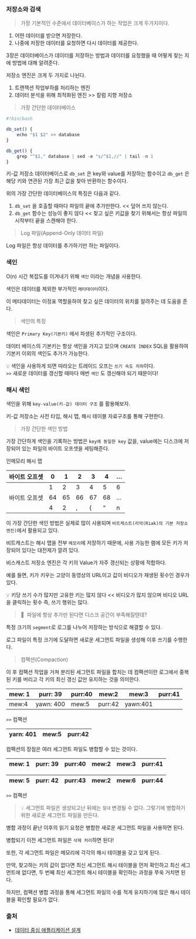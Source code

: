 ### 저장소와 검색

> 가장 기본적인 수준에서 데이터베이스가 하는 작업은 크게 두가지이다.
1. 어떤 데이터를 받으면 저장한다.
2. 나중에 저장한 데이터를 요청하면 다시 데이터를 제공한다.

3장은 데이터베이스가 데이터를 저장하는 방법과 데이터를 요청했을 때 어떻게 찾는 지에 방법에 대해 알려준다.

저장소 엔진은 크게 두 가지로 나뉜다.

1. 트랜잭션 작업부하를 처리하는 엔진
2. 데이터 분석을 위해 최적화된 엔진 >> 칼럼 지향 저장소

> 가장 간단한 데이터베이스

```jsx
#!bin/bash

db_set() {
	echo "$1 $2" >> database
}

db_get() {
	grep "^$1," database | sed -e "s/^$1,//" | tail -n 1
}
```

키-값 저장소 데이터베이스로 `db_set` 은 key와 value를 저장하는 함수이고 `db_get` 은 해당 키와 연관된 가장 최근 값을 찾아 반환하는 함수이다.

위의 가장 간단한 데이터베이스의 특징은 다음과 같다.

1. `db_set` 을 호출할 때마다 파일의 끝에 추가만한다. << 덮어 쓰지 않는다.
2. `db_get` 함수는 성능이 좋지 않다 << 찾고 싶은 키값을 찾기 위해서는 항상 파일의 시작부터 끝을 스캔해야 한다.

> Log 파일(Append-Only 데이터 파일)
>

Log 파일은 항상 데이터를 추가하기만 하는 파일이다.

### 색인

O(n) 시간 복잡도를 이겨내기 위해 `색인` 이라는 개념을 사용한다.

색인은 데이터를 제외한 부가적인 `메타데이터`이다.

이 메타데이터는 이정표 역할을하여 찾고 싶은 데이터의 위치를 알려주는 데 도움을 준다.

> 색인의 특징

색인은 `Primary Key(기본키)` 에서 파생된 추가적인 구조이다.

데이터 베이스의 기본키는 항상 색인을 가지고 있으며 `CREATE INDEX` SQL을 활용하여 기본키 이외의 색인도 추가가 가능한다.

💡 색인을 사용하게 되면 따라오는 트레이드 오프는 `쓰기 속도 저하`이다.   
`>>` 새로운 데이터를 갱신할 때마다 매번 `색인` 도 갱신해야 되기 때문이다!

### 해시 색인

색인을 위해 `key-value(키-값) 데이터 구조` 를 활용해보자.

키-값 저장소는 사전 타입, 해시 맵, 해시 테이블 자료구조를 통해 구현한다.

> 가장 간단한 색인 방법
>

가장 간단하게 색인을 기록하는 방법은 `key에 동일한 key` 값을, value에는 디스크에 저장되어 있는 파일의 바이트 오프셋을 세팅해준다.

인메모리 해시 맵

| 바이트 오프셋 | 0 | 1 | 2 | 3 | 4 | … |
| --- | --- | --- | --- | --- | --- | --- |
|  | 1 | 2 | 3 | 4 | 5 | 6 |
| 바이트 오프셋 | 64 | 65 | 66 | 67 | 68 | … |
|  | 4 | 2 | , | { | “ | n |

이 가장 간단한 색인 방법은 실제로 많이 사용되며 `비트캐스트(리악(Riak)의 기본 저장소 엔진)`에서 활용되고 있다.

비트캐스트는 해시 맵을 전부 `메모리`에 저장하기 때문에, 사용 가능한 램에 모든 키가 저장되어 있다는 대전제가 깔려 있다.

비스캐스트 저장소 엔진은 각 키의 Value가 자주 갱신되는 상황에 적합하다.

예를 들면, 키가 키우는 고양이 동영상의 URL이고 값이 비디오가 재생된 횟수인 경우가 있다.

💡 키당 쓰기 수가 많지만 고유한 키는 많지 않다 << 비디오가 많지 않으며 비디오 URL을 클릭하는 횟수
즉, 쓰기 행위는 많다.

> 🤔  파일에 항상 추가만 된다면 디스크 공간이 부족해질텐데?
>

특정 크기의 `segment`로 로그를 나누어 저장하는 방식으로 해결할 수 있다.

로그 파일이 특정 크기에 도달하면 새로운 세그먼트 파일을 생성해 이후 쓰기를 수행한다.

> 컴팩션(Compaction)

이 후 컴팩션 작업을 거쳐 분리된 세그먼트 파일을 합치는 데 컴팩션이란 로그에서 중복된 키를 버리고 각 키의 최신 갱신 값만 유지하는 것을 의미한다.

| mew: 1 | purr: 39 | purr:40 | mew:2 | mew:3 | purr:41 |
| --- | --- | --- | --- | --- | --- |
| mew:4 | yawn: 400 | mew:5 | purr:42 | yawn:401 |  |

`>>` 컴팩션

| yarn: 401 | mew:5 | purr:42 |
| --- | --- | --- |

컴팩션의 장점은 여러 세그먼트 파일도 병합할 수 있는 것이다.

| mew: 1 | purr: 39 | purr:40 | mew:2 | mew:3 | purr:41 |
| --- | --- | --- | --- | --- | --- |

| mew: 5 | purr: 42 | purr:43 | mew:2 | mew:6 | purr:44 |
| --- | --- | --- | --- | --- | --- |

`>>` 컴팩션

> 💡 세그먼트 파일은 생성되고난 뒤에는 `절대` 변경될 수 없다. 그렇기에 병합하기 위한 새로운 세그먼트 파일을 만든다.
>

병합 과정이 끝난 이후의 읽기 요청은 병합한 새로운 세그먼트 파일을 사용하면 된다.

병합되기 이전 세그먼트 파일은 `삭제 처리`하면 된다!

또한, 각 세그먼트 파일은 메모리에 각각의 해시 테이블을 갖고 있게 된다.

만약, 찾고하는 키의 값이 없다면 최신 세그먼트 해시 테이블을 먼저 확인하고
최신 세그먼트에 없다면, 두 번째 최신 세그먼트 해시 테이블을 확인하는 과정을 쭈욱 거치면 된다.

하지만, 컴팩션 병합 과정을 통해 세그먼트 파일의 수를 적게 유지하기에 많은 해시 테이블을 확인할 필요가 없다.




### 출처
- [데이터 중심 애플리케이션 설계](https://m.yes24.com/Goods/Detail/59566585)